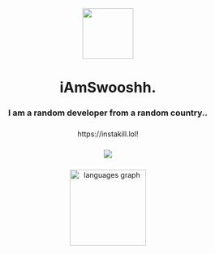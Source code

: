 <div align="center">
  <img height="100" src="https://cdn.discordapp.com/attachments/961889311744229376/1137051039196004392/pfp.jpg"  />
</div>

###

<h1 align="center">iAmSwooshh.</h1>

###

<h3 align="center">I am a random developer from a random country..</h3>

###

<p align="center">https://instakill.lol!</p>

###

<div align="center">
  <img src="https://cdn.jsdelivr.net/gh/devicons/devicon/icons/cplusplus/cplusplus-plain.svg" />
</div>

###

<div align="center">
  <img src="https://github-readme-stats.vercel.app/api/top-langs?username=ignSKRRRTT&locale=en&hide_title=false&layout=compact&card_width=320&langs_count=5&theme=dark&hide_border=false&order=2" height="150" alt="languages graph"  />
</div>

###
